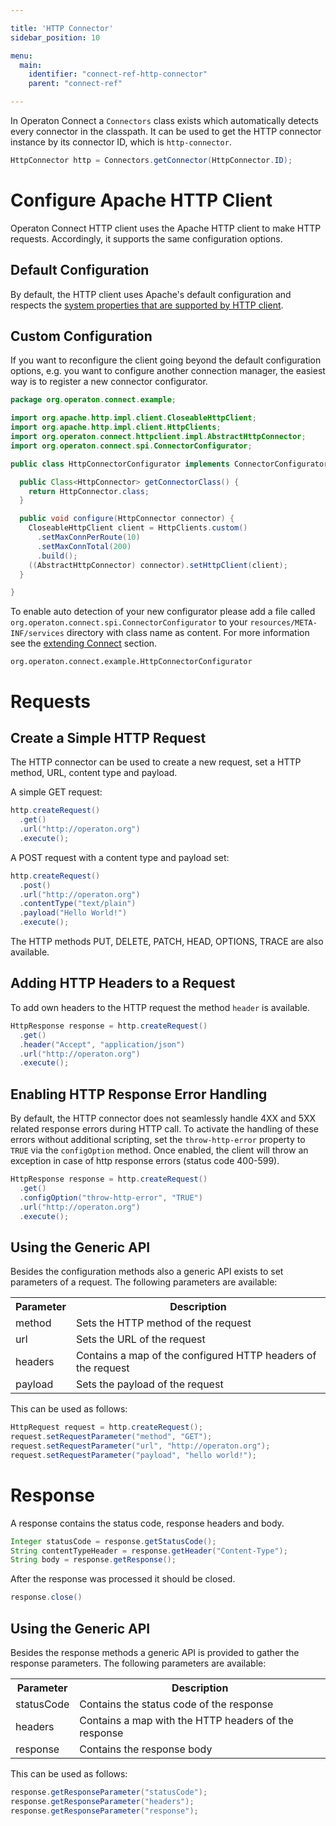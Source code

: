 ```yaml
---

title: 'HTTP Connector'
sidebar_position: 10

menu:
  main:
    identifier: "connect-ref-http-connector"
    parent: "connect-ref"

---
```


In Operaton Connect a `Connectors` class exists which automatically detects
every connector in the classpath. It can be used to get the HTTP connector
instance by its connector ID, which is `http-connector`.

```java
HttpConnector http = Connectors.getConnector(HttpConnector.ID);
```


# Configure Apache HTTP Client

Operaton Connect HTTP client uses the Apache HTTP client to make HTTP requests. Accordingly, it supports the same configuration options.

## Default Configuration

By default, the HTTP client uses Apache's default configuration and respects the [system properties that are supported by HTTP client](https://hc.apache.org/httpcomponents-client-4.5.x/current/httpclient/apidocs/org/apache/http/impl/client/HttpClientBuilder.html).
## Custom Configuration

If you want to reconfigure the client going beyond the default configuration options, e.g. you want to configure another connection manager, the easiest way is to register
a new connector configurator.

```java
package org.operaton.connect.example;

import org.apache.http.impl.client.CloseableHttpClient;
import org.apache.http.impl.client.HttpClients;
import org.operaton.connect.httpclient.impl.AbstractHttpConnector;
import org.operaton.connect.spi.ConnectorConfigurator;

public class HttpConnectorConfigurator implements ConnectorConfigurator<HttpConnector> {

  public Class<HttpConnector> getConnectorClass() {
    return HttpConnector.class;
  }

  public void configure(HttpConnector connector) {
    CloseableHttpClient client = HttpClients.custom()
      .setMaxConnPerRoute(10)
      .setMaxConnTotal(200)
      .build();
    ((AbstractHttpConnector) connector).setHttpClient(client);
  }

}
```

To enable auto detection of your new configurator please add a file called
`org.operaton.connect.spi.ConnectorConfigurator` to your
`resources/META-INF/services` directory with class name as content. For more
information see the [extending Connect](./extending-connect.md) section.

```
org.operaton.connect.example.HttpConnectorConfigurator
```

# Requests

## Create a Simple HTTP Request

The HTTP connector can be used to create a new request, set a HTTP method, URL,
content type and payload.

A simple GET request:

```java
http.createRequest()
  .get()
  .url("http://operaton.org")
  .execute();
```

A POST request with a content type and payload set:

```java
http.createRequest()
  .post()
  .url("http://operaton.org")
  .contentType("text/plain")
  .payload("Hello World!")
  .execute();
```

The HTTP methods PUT, DELETE, PATCH, HEAD, OPTIONS, TRACE
are also available.


## Adding HTTP Headers to a Request

To add own headers to the HTTP request the method `header` is
available.

```java
HttpResponse response = http.createRequest()
  .get()
  .header("Accept", "application/json")
  .url("http://operaton.org")
  .execute();
```

## Enabling HTTP Response Error Handling

By default, the HTTP connector does not seamlessly handle 4XX and 5XX related response errors during HTTP call.
To activate the handling of these errors without additional scripting, set the `throw-http-error` property to `TRUE` via the `configOption` method. Once enabled, the client will throw an exception in case of http response errors (status code 400-599).

```java
HttpResponse response = http.createRequest()
  .get()
  .configOption("throw-http-error", "TRUE")
  .url("http://operaton.org")
  .execute();
```

## Using the Generic API

Besides the configuration methods also a generic API exists to
set parameters of a request. The following parameters are
available:

<table class="table table-striped">
  <tr>
    <th>Parameter</th>
    <th>Description</th>
  </tr>
  <tr>
    <td>method</td>
    <td>Sets the HTTP method of the request</td>
  </tr>
  <tr>
    <td>url</td>
    <td>Sets the URL of the request</td>
  </tr>
  <tr>
    <td>headers</td>
    <td>Contains a map of the configured HTTP headers of the request</td>
  </tr>
  <tr>
    <td>payload</td>
    <td>Sets the payload of the request</td>
  </tr>
</table>

This can be used as follows:

```java
HttpRequest request = http.createRequest();
request.setRequestParameter("method", "GET");
request.setRequestParameter("url", "http://operaton.org");
request.setRequestParameter("payload", "hello world!");
```

# Response

A response contains the status code, response headers and body.

```java
Integer statusCode = response.getStatusCode();
String contentTypeHeader = response.getHeader("Content-Type");
String body = response.getResponse();
```

After the response was processed it should be closed.

```java
response.close()
```

## Using the Generic API

Besides the response methods a generic API is provided
to gather the response parameters. The following parameters
are available:

<table class="table table-striped">
  <tr>
    <th>Parameter</th>
    <th>Description</th>
  </tr>
  <tr>
    <td>statusCode</td>
    <td>Contains the status code of the response</td>
  </tr>
  <tr>
    <td>headers</td>
    <td>Contains a map with the HTTP headers of the response</td>
  </tr>
  <tr>
    <td>response</td>
    <td>Contains the response body</td>
  </tr>
</table>

This can be used as follows:

```java
response.getResponseParameter("statusCode");
response.getResponseParameter("headers");
response.getResponseParameter("response");
```
